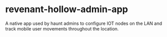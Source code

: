 # revenant-hollow-admin-app
A native app used by haunt admins to configure IOT nodes on the LAN and track mobile user movements throughout the location.
